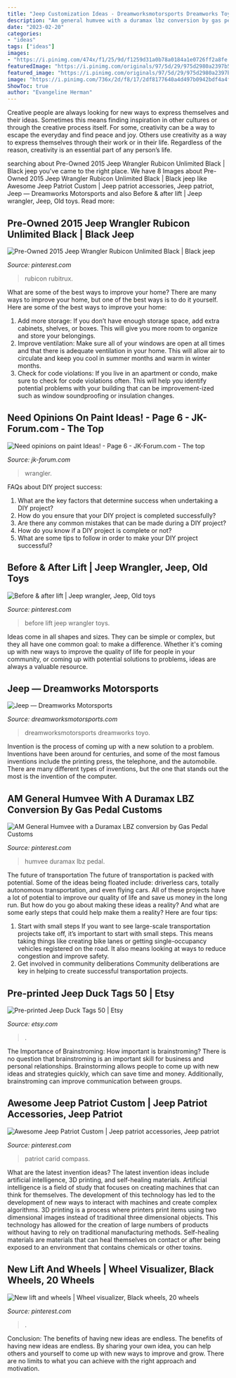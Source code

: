 ```yaml
---
title: "Jeep Customization Ideas - Dreamworksmotorsports Dreamworks Toyo"
description: "Am general humvee with a duramax lbz conversion by gas pedal customs"
date: "2023-02-20"
categories:
- "ideas"
tags: ["ideas"]
images:
- "https://i.pinimg.com/474x/f1/25/9d/f1259d31a0b78a0184a1e0726ff2a8fe.jpg"
featuredImage: "https://i.pinimg.com/originals/97/5d/29/975d2980a2397b59fbbd7e70a745e6d7.jpg"
featured_image: "https://i.pinimg.com/originals/97/5d/29/975d2980a2397b59fbbd7e70a745e6d7.jpg"
image: "https://i.pinimg.com/736x/2d/f8/17/2df8177640a4d497b0942bdf4a4f4dbc.jpg"
ShowToc: true
author: "Evangeline Herman"
---
```



Creative people are always looking for new ways to express themselves and their ideas. Sometimes this means finding inspiration in other cultures or through the creative process itself. For some, creativity can be a way to escape the everyday and find peace and joy. Others use creativity as a way to express themselves through their work or in their life. Regardless of the reason, creativity is an essential part of any person’s life.

	

		
searching about Pre-Owned 2015 Jeep Wrangler Rubicon Unlimited Black | Black jeep you've came to the right place. We have 8 Images about Pre-Owned 2015 Jeep Wrangler Rubicon Unlimited Black | Black jeep like Awesome Jeep Patriot Custom | Jeep patriot accessories, Jeep patriot, Jeep — Dreamworks Motorsports and also Before &amp; after lift | Jeep wrangler, Jeep, Old toys. Read more:
		
    
## Pre-Owned 2015 Jeep Wrangler Rubicon Unlimited Black | Black Jeep

<img loading=lazy src="https://i.pinimg.com/474x/f1/25/9d/f1259d31a0b78a0184a1e0726ff2a8fe.jpg" onerror="this.onerror=null;this.src='https://tse1.mm.bing.net/th?id=OIP.544A2UemLZfbaSw8bJ0m8QAAAA&amp;pid=15.1';" alt="Pre-Owned 2015 Jeep Wrangler Rubicon Unlimited Black | Black jeep">

_Source: pinterest.com_

>rubicon rubitrux. 

	

What are some of the best ways to improve your home?
There are many ways to improve your home, but one of the best ways is to do it yourself. Here are some of the best ways to improve your home: 
1. Add more storage: If you don’t have enough storage space, add extra cabinets, shelves, or boxes. This will give you more room to organize and store your belongings. 
2. Improve ventilation: Make sure all of your windows are open at all times and that there is adequate ventilation in your home. This will allow air to circulate and keep you cool in summer months and warm in winter months. 
3. Check for code violations: If you live in an apartment or condo, make sure to check for code violations often. This will help you identify potential problems with your building that can be improvement-ized such as window soundproofing or insulation changes.

    
## Need Opinions On Paint Ideas! - Page 6 - JK-Forum.com - The Top

<img loading=lazy src="http://my.project-jk.com/data/500/medium/paint_ideas_V6.jpg" onerror="this.onerror=null;this.src='https://tse3.mm.bing.net/th?id=OIP.t0_L9aN3SgGyug3tA3K5EwHaGM&amp;pid=15.1';" alt="Need opinions on paint Ideas! - Page 6 - JK-Forum.com - The top">

_Source: jk-forum.com_

>wrangler. 

	

FAQs about DIY project success:
1. What are the key factors that determine success when undertaking a DIY project?
2. How do you ensure that your DIY project is completed successfully? 
3. Are there any common mistakes that can be made during a DIY project? 
4. How do you know if a DIY project is complete or not? 
5. What are some tips to follow in order to make your DIY project successful?

    
## Before &amp; After Lift | Jeep Wrangler, Jeep, Old Toys

<img loading=lazy src="https://i.pinimg.com/736x/19/2d/c9/192dc967c367b44b7475651a09c6a77d--before-after-lift.jpg" onerror="this.onerror=null;this.src='https://tse1.mm.bing.net/th?id=OIP.e6ii8x07q6786HA6Ac76BwHaHa&amp;pid=15.1';" alt="Before &amp; after lift | Jeep wrangler, Jeep, Old toys">

_Source: pinterest.com_

>before lift jeep wrangler toys. 

	

Ideas come in all shapes and sizes. They can be simple or complex, but they all have one common goal: to make a difference. Whether it's coming up with new ways to improve the quality of life for people in your community, or coming up with potential solutions to problems, ideas are always a valuable resource.

    
## Jeep — Dreamworks Motorsports

<img loading=lazy src="https://images.squarespace-cdn.com/content/v1/51e4605be4b0a66d3ff3028e/1479826237857-VIF1N7FENIRS3V3IL9J7/Gerald-Wallas-White-Jeep-by-Dreamworksmotorsports-9.jpg" onerror="this.onerror=null;this.src='https://tse2.mm.bing.net/th?id=OIP.YXNmBl-8ke7sdwsyCgvImgHaE8&amp;pid=15.1';" alt="Jeep — Dreamworks Motorsports">

_Source: dreamworksmotorsports.com_

>dreamworksmotorsports dreamworks toyo. 

	

Invention is the process of coming up with a new solution to a problem. Inventions have been around for centuries, and some of the most famous inventions include the printing press, the telephone, and the automobile. There are many different types of inventions, but the one that stands out the most is the invention of the computer.

    
## AM General Humvee With A Duramax LBZ Conversion By Gas Pedal Customs

<img loading=lazy src="https://i.pinimg.com/originals/20/5d/74/205d7415ba0d3a6586af81e0858f386e.png" onerror="this.onerror=null;this.src='https://tse2.mm.bing.net/th?id=OIP.vi7THNkL5lZQStIUJwvRFQHaFj&amp;pid=15.1';" alt="AM General Humvee with a Duramax LBZ conversion by Gas Pedal Customs">

_Source: pinterest.com_

>humvee duramax lbz pedal. 

	

The future of transportation
The future of transportation is packed with potential. Some of the ideas being floated include: driverless cars, totally autonomous transportation, and even flying cars. All of these projects have a lot of potential to improve our quality of life and save us money in the long run. But how do you go about making these ideas a reality? And what are some early steps that could help make them a reality? Here are four tips: 
1. Start with small steps 
If you want to see large-scale transportation projects take off, it’s important to start with small steps. This means taking things like creating bike lanes or getting single-occupancy vehicles registered on the road. It also means looking at ways to reduce congestion and improve safety. 
2. Get involved in community deliberations 
Community deliberations are key in helping to create successful transportation projects.

    
## Pre-printed Jeep Duck Tags 50 | Etsy

<img loading=lazy src="https://i.etsystatic.com/24596031/r/il/04d9ab/2538859249/il_794xN.2538859249_pe00.jpg" onerror="this.onerror=null;this.src='https://tse1.mm.bing.net/th?id=OIP.9sYkx7uD3FSf3gTqcMlLMQHaHa&amp;pid=15.1';" alt="Pre-printed Jeep Duck Tags 50 | Etsy">

_Source: etsy.com_

>. 

	

The Importance of Brainstroming: How important is brainstroming?
There is no question that brainstroming is an important skill for business and personal relationships. Brainstorming allows people to come up with new ideas and strategies quickly, which can save time and money. Additionally, brainstroming can improve communication between groups.

    
## Awesome Jeep Patriot Custom | Jeep Patriot Accessories, Jeep Patriot

<img loading=lazy src="https://i.pinimg.com/originals/97/5d/29/975d2980a2397b59fbbd7e70a745e6d7.jpg" onerror="this.onerror=null;this.src='https://tse2.mm.bing.net/th?id=OIP.4Z1tRDYELtXMjVgd38NcxgHaCA&amp;pid=15.1';" alt="Awesome Jeep Patriot Custom | Jeep patriot accessories, Jeep patriot">

_Source: pinterest.com_

>patriot carid compass. 

	

What are the latest invention ideas?
The latest invention ideas include artificial intelligence, 3D printing, and self-healing materials. Artificial intelligence is a field of study that focuses on creating machines that can think for themselves. The development of this technology has led to the development of new ways to interact with machines and create complex algorithms. 3D printing is a process where printers print items using two dimensional images instead of traditional three dimensional objects. This technology has allowed for the creation of large numbers of products without having to rely on traditional manufacturing methods. Self-healing materials are materials that can heal themselves on contact or after being exposed to an environment that contains chemicals or other toxins.

    
## New Lift And Wheels | Wheel Visualizer, Black Wheels, 20 Wheels

<img loading=lazy src="https://i.pinimg.com/736x/2d/f8/17/2df8177640a4d497b0942bdf4a4f4dbc.jpg" onerror="this.onerror=null;this.src='https://tse1.mm.bing.net/th?id=OIP.-k39cHxXprdi_53bcZH-CgHaFj&amp;pid=15.1';" alt="New lift and wheels | Wheel visualizer, Black wheels, 20 wheels">

_Source: pinterest.com_

>. 

	

Conclusion: The benefits of having new ideas are endless.
The benefits of having new ideas are endless. By sharing your own idea, you can help others and yourself to come up with new ways to improve and grow. There are no limits to what you can achieve with the right approach and motivation.

